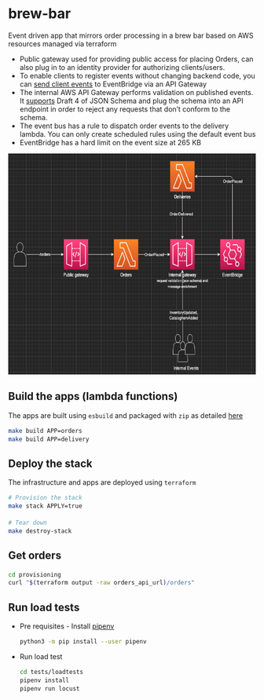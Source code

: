 # brew-bar

Event driven app that mirrors order processing in a brew bar based on AWS resources managed via terraform

- Public gateway used for providing public access for placing Orders, can also plug in to an identity provider for authorizing clients/users.
- To enable clients to register events without changing backend code, you can [send client events](https://aws.amazon.com/blogs/compute/capturing-client-events-using-amazon-api-gateway-and-amazon-eventbridge/) to EventBridge via an API Gateway
- The internal AWS API Gateway performs validation on published events. It [supports](https://docs.aws.amazon.com/apigateway/latest/developerguide/models-mappings.html#models-mappings-models) Draft 4 of JSON Schema and plug the schema into an API endpoint in order to reject any requests that don’t conform to the schema.
- The event bus has a rule to dispatch order events to the delivery lambda. You can only create scheduled rules using the default event bus
- EventBridge has a hard limit on the event size at 265 KB

<img src="./architecture.png" title="Event Driven Architecture" height="450" width="800"/>

## Build the apps (lambda functions)

The apps are built using `esbuild` and packaged with `zip` as detailed [here](https://docs.aws.amazon.com/lambda/latest/dg/typescript-package.html)

```sh
make build APP=orders
make build APP=delivery
```

## Deploy the stack

The infrastructure and apps are deployed using `terraform`

```sh
# Provision the stack
make stack APPLY=true

# Tear down
make destroy-stack
```

## Get orders

```sh
cd provisioning
curl "$(terraform output -raw orders_api_url)/orders"
```

## Run load tests

- Pre requisites - Install [pipenv](https://packaging.python.org/en/latest/tutorials/managing-dependencies/)

    ```sh
    python3 -m pip install --user pipenv
    ```

- Run load test
  
    ```sh
    cd tests/loadtests
    pipenv install
    pipenv run locust
    ```
